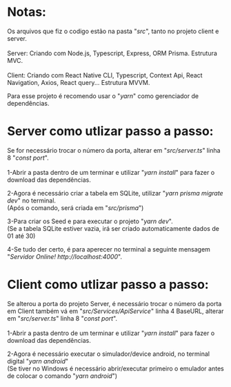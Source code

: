 # Notas:
Os arquivos que fiz o codigo estão na pasta "*src*",
tanto no projeto client e server.<br><br>
Server: Criando com Node.js, Typescript, Express, ORM Prisma. Estrutura MVC.<br><br>
Client: Criando com React Native CLI, Typescript, Context Api, React Navigation, Axios, React query... Estrutura MVVM.<br>

Para esse projeto é recomendo usar o "*yarn*" como gerenciador de dependências.

# Server como utlizar passo a passo:
Se for necessário trocar o número da porta, alterar em "*src/server.ts*" linha 8 "*const port*".<br><br>
1-Abrir a pasta dentro de um terminar e utilizar "*yarn install*" para fazer o download das dependências.

2-Agora é necessário criar a tabela em SQLite, utilizar "*yarn prisma migrate dev*" no terminal.<br>
(Após o comando, será criada em "*src/prisma*")

3-Para criar os Seed e para executar o projeto "*yarn dev*".<br>
(Se a tabela SQLite estiver vazia, irá ser criado automaticamente dados de 01 até 30) 

4-Se tudo der certo, é para aperecer no terminal a seguinte mensagem "*Servidor Online! http://localhost:4000*".

# Client como utlizar passo a passo:
Se alterou a porta do projeto Server, é necessário trocar o número da porta em Client também vá em "*src/Services/ApiService*" linha 4 BaseURL, 
alterar em "*src/server.ts*" linha 8 "*const port*".<br><br>
1-Abrir a pasta dentro de um terminar e utilizar "*yarn install*" para fazer o download das dependências.

2-Agora é necessário executar o simulador/device android, no terminal digital "*yarn android*"<br>
(Se tiver no Windows é necessário abrir/executar primeiro o emulador antes de colocar o comando "*yarn android*")
